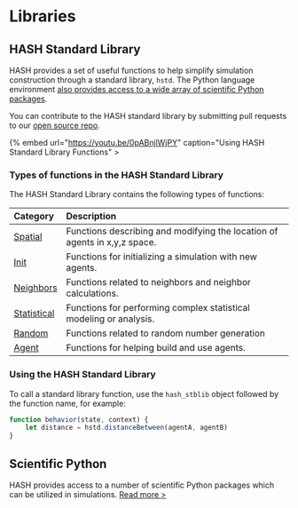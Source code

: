 # Libraries

## HASH Standard Library

HASH provides a set of useful functions to help simplify simulation construction through a standard library, `hstd`. The Python language environment [also provides access to a wide array of scientific Python packages](python-packages.md)_._

You can contribute to the HASH standard library by submitting pull requests to our [open source repo](https://github.com/hashintel/hash/tree/master/packages/engine/stdlib).

{% embed url="https://youtu.be/0pABnjlWjPY" caption="Using HASH Standard Library Functions" >

### Types of functions in the HASH Standard Library

The HASH Standard Library contains the following types of functions:

| Category | Description |
| :--- | :--- |
| [Spatial](hash/spatial.md) | Functions describing and modifying the location of agents in x,y,z space. |
| [Init](hash/init.md) | Functions for initializing a simulation with new agents. |
| [Neighbors](hash/neighbors.md) | Functions related to neighbors and neighbor calculations. |
| [Statistical](hash/javascript-libraries.md) | Functions for performing complex statistical modeling or analysis. |
| [Random](hash/random.md) | Functions related to random number generation |
| [Agent](hash/agent.md) | Functions for helping build and use agents. |

### Using the HASH Standard Library

To call a standard library function, use the `hash_stblib` object followed by the function name, for example:

```javascript
function behavior(state, context) {
    let distance = hstd.distanceBetween(agentA, agentB)
}
```

## Scientific Python

HASH provides access to a number of scientific Python packages which can be utilized in simulations. [Read more &gt;](https://docs.hash.ai/core/libraries/python-packages)

